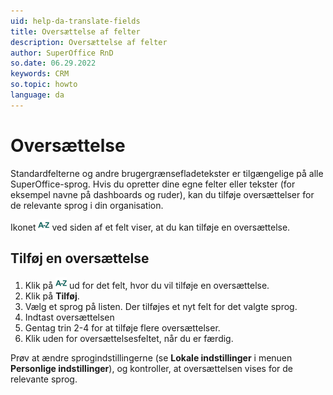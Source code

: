 ```yaml
---
uid: help-da-translate-fields
title: Oversættelse af felter
description: Oversættelse af felter
author: SuperOffice RnD
so.date: 06.29.2022
keywords: CRM
so.topic: howto
language: da
---
```


# Oversættelse

Standardfelterne og andre brugergrænsefladetekster er tilgængelige på alle SuperOffice-sprog. Hvis du opretter dine egne felter eller tekster (for eksempel navne på dashboards og ruder), kan du tilføje oversættelser for de relevante sprog i din organisation.

Ikonet ![ikon][img1] ved siden af et felt viser, at du kan tilføje en oversættelse.

## Tilføj en oversættelse

1. Klik på ![ikon][img1] ud for det felt, hvor du vil tilføje en oversættelse.
2. Klik på **Tilføj**.
3. Vælg et sprog på listen. Der tilføjes et nyt felt for det valgte sprog.
4. Indtast oversættelsen
5. Gentag trin 2-4 for at tilføje flere oversættelser.
6. Klik uden for oversættelsesfeltet, når du er færdig.

Prøv at ændre sprogindstillingerne (se **Lokale indstillinger** i menuen **Personlige indstillinger**), og kontroller, at oversættelsen vises for de relevante sprog.

<!-- Referenced links -->

<!-- Referenced images -->
[img1]: ../../../../common/icons/az.png
